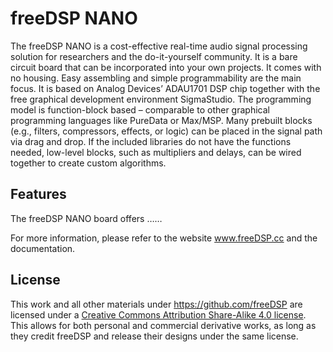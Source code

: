 # freeDSP NANO

The freeDSP NANO is a cost-effective real-time audio signal processing solution for researchers and the do-it-yourself community. It is a bare circuit board that can be incorporated into your own projects. It comes with no housing. Easy assembling and simple programmability are the main focus. It is based on Analog Devices’ ADAU1701 DSP chip together with the free graphical development environment SigmaStudio. The programming model is function-block based – comparable to other graphical programming languages like PureData or Max/MSP. Many prebuilt blocks (e.g., filters, compressors, effects, or logic) can be placed in the signal path via drag and drop. If the included libraries do not have the functions needed, low-level blocks, such as multipliers and delays, can be wired together to create custom algorithms.

## Features

The freeDSP NANO board offers ……

For more information, please refer to the website www.freeDSP.cc and the documentation.  

## License

This work and all other materials under https://github.com/freeDSP are licensed under a <a rel="license" href="http://creativecommons.org/licenses/by-sa/4.0/legalcode">Creative Commons Attribution Share-Alike 4.0 license</a>. This allows for both personal and commercial derivative works, as long as they credit freeDSP and release their designs under the same license.
